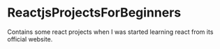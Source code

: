 # ReactjsProjectsForBeginners
 Contains some react projects when I was started learning react from its official website.
